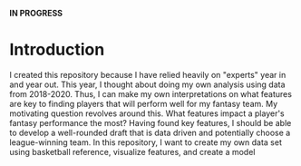 **IN PROGRESS**

# Introduction

I created this repository because I have relied heavily on "experts" year in and year out. This year, I thought about doing my own analysis using data from 2018-2020. Thus, I can make my own interpretations on what features are key to finding players that will perform well for my fantasy team. My motivating question revolves around this. What features impact a player's fantasy performance the most? Having found key features, I should be able to develop a well-rounded draft that is data driven and potentially choose a league-winning team. In this repository, I want to create my own data set using basketball reference, visualize features, and create a model
